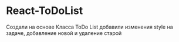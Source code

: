 # React-ToDoList
Создали на основе Класса ToDo List
добавили изменения style на задаче, добавление новой и удаление старой
